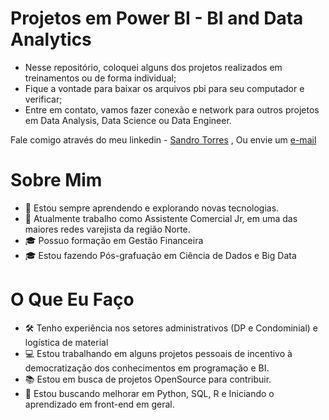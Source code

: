 # **Projetos em Power BI - BI and Data Analytics**
* Nesse repositório, coloquei alguns dos projetos realizados em treinamentos ou de forma individual;
* Fique a vontade para baixar os arquivos pbi para seu computador e verificar;
* Entre em contato, vamos fazer conexão e network para outros projetos em Data Analysis, Data Science ou Data Engineer.

Fale comigo através do meu linkedin - [Sandro Torres](https://www.linkedin.com/in/sandro-torres99) , Ou envie um [e-mail](sandro.iago.neves.torres@hotmail.com)

# Sobre Mim
* 🌱 Estou sempre aprendendo e explorando novas tecnologias.
* 💼 Atualmente trabalho como Assistente Comercial Jr, em uma das maiores redes varejista da região Norte.
* 🎓 Possuo formação em Gestão Financeira
* 🎓 Estou fazendo Pós-grafuação em Ciência de Dados e Big Data
# O Que Eu Faço
* 🛠️ Tenho experiência nos setores administrativos (DP e Condominial) e logística de material
* 💻 Estou trabalhando em alguns projetos pessoais de incentivo à democratização dos conhecimentos em programação e BI.
* 📚 Estou em busca de projetos OpenSource para contribuir.
* 🌱 Estou buscando melhorar em Python, SQL, R e Iniciando o aprendizado em front-end em geral.
